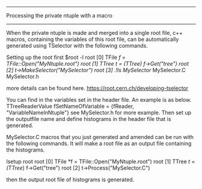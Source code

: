 **********************************************************************
Processing the private ntuple with a macro
**********************************************************************

When the private ntuple is made and merged into a single root file, c++ 
macros, containing the variables of this root file, can be automatically
generated using TSelector with the following commands.

Setting up the root first 
$root -l
root [0] TFile *f = TFile::Open("MyNtuple.root")
root [1] TTree *t = (TTree*) f->Get("tree")
root [2] t->MakeSelector("MySelector")
root [3] .!ls MySelector*
MySelector.C MySelector.h

more details can be found here.
https://root.cern.ch/developing-tselector

You can find in the variables set in the header file.
An example is as below.
TTreeReaderValue<type> fSetNameOfVariable = {fReader, "VariableNameInNtuple"}
see MySelector.h for more example.
Then set up the outputfile name and define histograms in the header file that is generated.

MySelector.C macros that you just generated and amended can be run 
with the following commands. It will make a root file as an output file 
containing the histograms. 

lsetup root
root [0] TFile *f = TFile::Open("MyNtuple.root")
root [1] TTree *t = (TTree*) f->Get("tree")
root [2] t->Process("MySelector.C")

then the output root file of histograms is generated.
